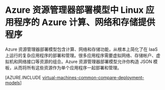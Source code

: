 <!-- Ibiza portal: tested -->

<properties
   pageTitle="计算、网络 和存储提供程序 | Azure"
   description="Azure 资源管理器中 Linux 应用程序的计算、网络和存储资源提供程序（CRP、NRP 和 SRP）的概述"
   services="virtual-machines-linux"
   documentationCenter=""
   authors="mahthi"
   manager="timlt"
   editor=""
   tags="azure-resource-manager,azure-service-management"/>

<tags
	ms.service="virtual-machines-linux"
	ms.date="04/29/2015"
	wacn.date="06/07/2016"/>

# Azure 资源管理器部署模型中 Linux 应用程序的 Azure 计算、网络和存储提供程序

Azure 资源管理器部署模型包含计算、网络和存储功能，从根本上简化了在 IaaS 上运行的复杂应用程序的部署和管理。很多应用程序需要虚拟网络、存储帐户、虚拟机和网络接口等资源的组合。Azure 资源管理器部署模型允许你构造 JSON 模板，从而将所有这些资源作为单个应用程序一起部署和管理。

[AZURE.INCLUDE [virtual-machines-common-compare-deployment-models](../includes/virtual-machines-common-compare-deployment-models.md)]

<!---HONumber=Mooncake_0411_2016-->
